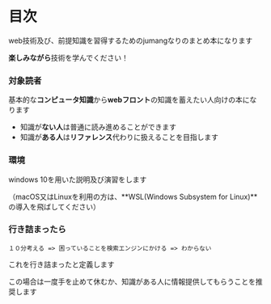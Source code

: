 # 目次

web技術及び、前提知識を習得するためのjumangなりのまとめ本になります

**楽しみながら**技術を学んでください！

### 対象読者

基本的な**コンピュータ知識**から**webフロント**の知識を蓄えたい人向けの本になります

* 知識が**ない人**は普通に読み進めることができます
* 知識が**ある人**は**リファレンス**代わりに扱えることを目指します

### 環境

windows 10を用いた説明及び演習をします

（macOS又はLinuxを利用の方は、**WSL\(Windows Subsystem for Linux\)**の導入を飛ばしてください）

### 行き詰まったら

`１０分考える => 困っていることを検索エンジンにかける => わからない`

これを行き詰まったと定義します

この場合は一度手を止めて休むか、知識がある人に情報提供してもらうことを推奨します



